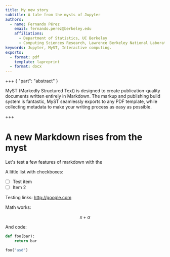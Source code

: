```yaml
---
title: My new story
subtitle: A tale from the mysts of Jupyter
authors:
  - name: Fernando Pérez
    email: fernando.perez@berkeley.edu
    affiliations:
      - Department of Statistics, UC Berkeley
      - Computing Sciences Research, Lawrence Berkeley National Laboratory
keywords: Jupyter, MyST, Interactive computing.
exports:
  - format: pdf
    template: lapreprint
  - format: docx
---
```


+++ { "part": "abstract" }

MyST (Markedly Structured Text) is designed to create publication-quality documents
written entirely in Markdown. The markup and publishing build system is fantastic,
MyST seamlessly exports to any PDF template, while collecting metadata to make your
writing process as easy as possible.

+++
# A new Markdown rises from the myst

Let's test a few features of markdown with the 

A little list with checkboxes:

- [ ] Test item
- [ ] Item 2

Testing links: http://google.com

Math works:

$$
x+\alpha
$$

And code: 

```python
def foo(bar):
    return bar

foo("asd")
```
